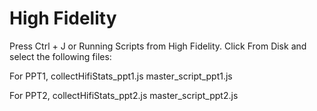 # High Fidelity

Press Ctrl + J or Running Scripts from High Fidelity.
Click From Disk and select the following files:

For PPT1,
collectHifiStats\_ppt1.js
master\_script\_ppt1.js

For PPT2,
collectHifiStats\_ppt2.js
master\_script\_ppt2.js


